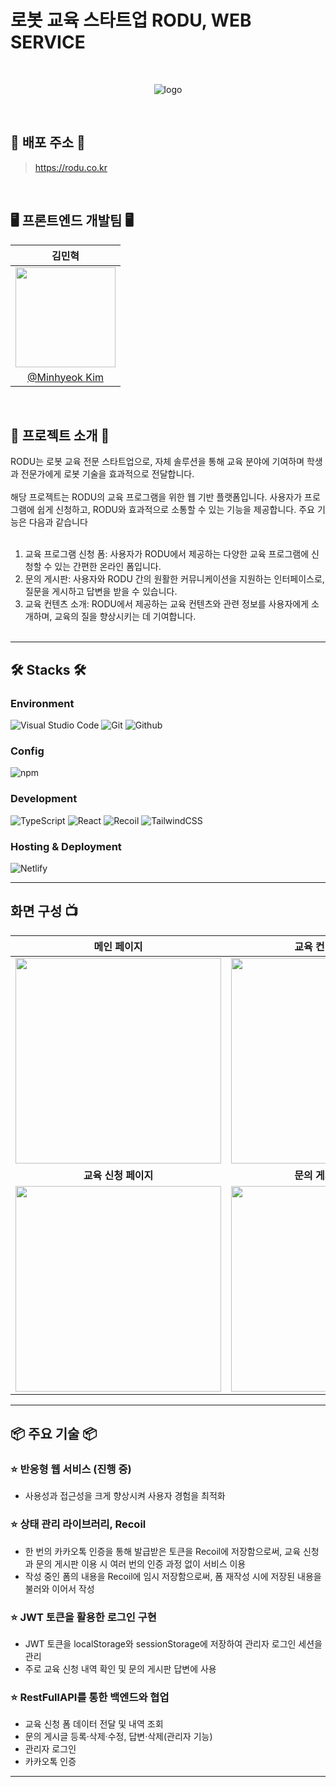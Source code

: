 # 로봇 교육 스타트업 RODU, WEB SERVICE

<div align="center"><br/>
  
  ![logo](https://github.com/RODU-LAB/FrontEnd-Web/assets/42240254/d50356f4-9f18-4e5d-bdcf-53e3d60240b8)

</div>
<br/>

## 🚀 배포 주소 🚀

> <a href="https://rodu.co.kr" target="_blank">https://rodu.co.kr</a>
<br/>

## 🖥️ 프론트엔드 개발팀 🖥️

|      김민혁       |                                                                                                    
| :------------------------------------------------------------------------------: |
|   <img width="160px" src="https://avatars.githubusercontent.com/u/42240254?v=4" />    |
|   [@Minhyeok Kim](https://github.com/jaqwe2301)   |
<br/>

## 📘 프로젝트 소개 📘

RODU는 로봇 교육 전문 스타트업으로, 자체 솔루션을 통해 교육 분야에 기여하며 학생과 전문가에게 로봇 기술을 효과적으로 전달합니다.<br/><br/>
해당 프로젝트는 RODU의 교육 프로그램을 위한 웹 기반 플랫폼입니다. 사용자가 프로그램에 쉽게 신청하고, RODU와 효과적으로 소통할 수 있는 기능을 제공합니다. 주요 기능은 다음과 같습니다<br/><br/>

1. 교육 프로그램 신청 폼: 사용자가 RODU에서 제공하는 다양한 교육 프로그램에 신청할 수 있는 간편한 온라인 폼입니다.<br/>
2. 문의 게시판: 사용자와 RODU 간의 원활한 커뮤니케이션을 지원하는 인터페이스로, 질문을 게시하고 답변을 받을 수 있습니다.<br/>
3. 교육 컨텐츠 소개: RODU에서 제공하는 교육 컨텐츠와 관련 정보를 사용자에게 소개하며, 교육의 질을 향상시키는 데 기여합니다.<br/><br/>

---

## 🛠️ Stacks 🛠️

### Environment
![Visual Studio Code](https://img.shields.io/badge/Visual%20Studio%20Code-007ACC?style=for-the-badge&logo=Visual%20Studio%20Code&logoColor=white)
![Git](https://img.shields.io/badge/Git-F05032?style=for-the-badge&logo=Git&logoColor=white)
![Github](https://img.shields.io/badge/GitHub-181717?style=for-the-badge&logo=GitHub&logoColor=white)             

### Config
![npm](https://img.shields.io/badge/npm-CB3837?style=for-the-badge&logo=npm&logoColor=white)        

### Development
![TypeScript](https://img.shields.io/badge/TypeScript-3178C6?style=for-the-badge&logo=Javascript&logoColor=white)
![React](https://img.shields.io/badge/React-20232A?style=for-the-badge&logo=react&logoColor=61DAFB)
![Recoil](https://img.shields.io/badge/Recoil-F2F2F2?style=for-the-badge&logo=Recoil&logoColor=3578E5)
![TailwindCSS](https://img.shields.io/badge/tailwindcss-0F1729?style=for-the-badge&logo=tailwindcss&logoColor=06B6D4)

### Hosting & Deployment
![Netlify](https://img.shields.io/badge/netlify-333333?style=for-the-badge&logo=netlify&logoColor=00C7B7)

---
## 화면 구성 📺
|  **메인 페이지**  |  **교육 컨텐츠 페이지**  |
| :-------------------------------------------: | :------------: |
| <img width="329" src="https://github.com/RODU-LAB/FrontEnd-Web/assets/42240254/4b9521b2-122a-4c1f-86ca-b7438fd03e52"/> |  <img width="329" src="https://github.com/RODU-LAB/FrontEnd-Web/assets/42240254/44d13da2-c612-4456-acfb-ae44be5f39f0"/>|  
| **교육 신청 페이지**   |  **문의 게시판 페이지**   |  
| <img width="329" src="https://github.com/RODU-LAB/FrontEnd-Web/assets/42240254/c332730d-069d-4385-8572-340aebdae8f7"/>   |  <img width="329" src="https://github.com/RODU-LAB/FrontEnd-Web/assets/42240254/29b2fd88-739c-4cba-b487-9fc3d9092c5e"/>     |

---
## 📦 주요 기술 📦

### ⭐️ 반응형 웹 서비스 (진행 중)
- 사용성과 접근성을 크게 향상시켜 사용자 경험을 최적화

### ⭐️ 상태 관리 라이브러리, Recoil
- 한 번의 카카오톡 인증을 통해 발급받은 토큰을 Recoil에 저장함으로써, 교육 신청과 문의 게시판 이용 시 여러 번의 인증 과정 없이 서비스 이용
- 작성 중인 폼의 내용을 Recoil에 임시 저장함으로써, 폼 재작성 시에 저장된 내용을 불러와 이어서 작성

### ⭐️ JWT 토큰을 활용한 로그인 구현
- JWT 토큰을 localStorage와 sessionStorage에 저장하여 관리자 로그인 세션을 관리
- 주로 교육 신청 내역 확인 및 문의 게시판 답변에 사용

### ⭐️ RestFullAPI를 통한 백엔드와 협업
- 교육 신청 폼 데이터 전달 및 내역 조회
- 문의 게시글 등록·삭제·수정, 답변·삭제(관리자 기능)
- 관리자 로그인
- 카카오톡 인증

---
